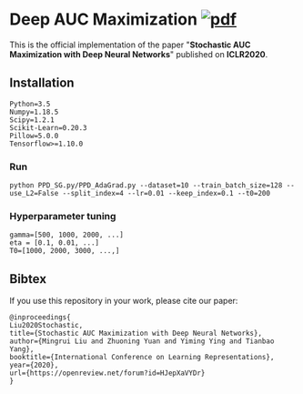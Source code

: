 # Deep AUC Maximization  [![pdf](https://img.shields.io/badge/Arxiv-pdf-orange.svg?style=flat)](https://arxiv.org/abs/1908.10831)

This is the official implementation of the paper "**Stochastic AUC Maximization with Deep Neural Networks**" published on **ICLR2020**. 

## Installation
```
Python=3.5
Numpy=1.18.5 
Scipy=1.2.1
Scikit-Learn=0.20.3
Pillow=5.0.0
Tensorflow>=1.10.0
```

### Run
```
python PPD_SG.py/PPD_AdaGrad.py --dataset=10 --train_batch_size=128 --use_L2=False --split_index=4 --lr=0.01 --keep_index=0.1 --t0=200
```

### Hyperparameter tuning
```
gamma=[500, 1000, 2000, ...]
eta = [0.1, 0.01, ...]
T0=[1000, 2000, 3000, ...,]
```

## Bibtex 
If you use this repository in your work, please cite our paper:

```
@inproceedings{
Liu2020Stochastic,
title={Stochastic AUC Maximization with Deep Neural Networks},
author={Mingrui Liu and Zhuoning Yuan and Yiming Ying and Tianbao Yang},
booktitle={International Conference on Learning Representations},
year={2020},
url={https://openreview.net/forum?id=HJepXaVYDr}
}
```

